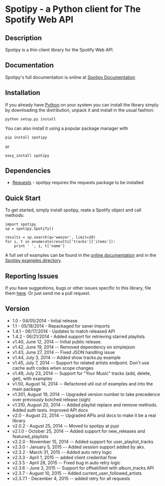 # Spotipy - a Python client for The Spotify Web API

## Description

Spotipy is a thin client library for the Spotify Web API.

## Documentation

Spotipy's full documentation is online at [Spotipy Documentation](http://spotipy.readthedocs.org/) 


## Installation
If you already have [Python](http://www.python.org/) on your system you can install the library simply by downloading the distribution, unpack it and install in the usual fashion:

    python setup.py install

You can also install it using a popular package manager with 

  `pip install spotipy`

or

  `easy_install spotipy`


## Dependencies

- [Requests](https://github.com/kennethreitz/requests) - spotipy requires the requests package to be installed


## Quick Start
To get started, simply install spotipy, reate a Spotify object and call methods:

    import spotipy
    sp = spotipy.Spotify()

    results = sp.search(q='weezer', limit=20)
    for i, t in enumerate(results['tracks']['items']):
        print ' ', i, t['name']

A full set of examples can be found in the [online documentation](http://spotipy.readthedocs.org/) and in the [Spotipy examples directory](https://github.com/plamere/spotipy/tree/master/examples).
        

## Reporting Issues

If you have suggestions, bugs or other issues specific to this library, file them [here](https://github.com/plamere/spotipy/issues). Or just send me a pull request.

## Version

- 1.0 - 04/05/2014 - Initial release
- 1.1 - 05/18/2014 - Repackaged for saner imports
- 1.4.1 - 06/17/2014 - Updates to match released API
- 1.4.2 - 06/21/2014 - Added support for retrieving starred playlists
- v1.40, June 12, 2014 -- Initial public release.
- v1.42, June 19, 2014 -- Removed dependency on simplejson
- v1.43, June 27, 2014 -- Fixed JSON handling issue
- v1.44, July 3, 2014 -- Added show tracks.py example
- v1.45, July 7, 2014 -- Support for related artists endpoint. Don't use cache auth codes when scope changes
- v1.49, July 23, 2014 -- Support for "Your Music" tracks (add, delete, get), with examples
- v1.50, August 14, 2014  -- Refactored util out of examples and into the main package
- v1.301, August 19, 2014 -- Upgraded version number to take precedence over previously botched release (sigh)
- v1.310, August 20, 2014 -- Added playlist replace and remove methods. Added auth tests. Improved API docs
- v2.0 - August 22, 2014 -- Upgraded APIs and docs to make it be a real library
- v2.0.2 - August 25, 2014 -- Moved to spotipy at pypi
- v2.1.0 - October 25, 2014 -- Added support for new_releases and featured_playlists
- v2.2.0 - November 15, 2014 -- Added support for user_playlist_tracks
- v2.3.0 - January 5, 2015 -- Added session support added by akx. 
- v2.3.2 - March 31, 2015 -- Added auto retry logic
- v2.3.3 - April 1, 2015 -- added client credential flow
- v2.3.5 - April 28, 2015 -- Fixed bug in auto retry logic
- v2.3.6 - June 3, 2015 -- Support for offset/limit with album_tracks API
- v2.3.7 - August 10, 2015 -- Added current_user_followed_artists
- v2.3.7.1 - December 4, 2015 -- added retry for all requests

